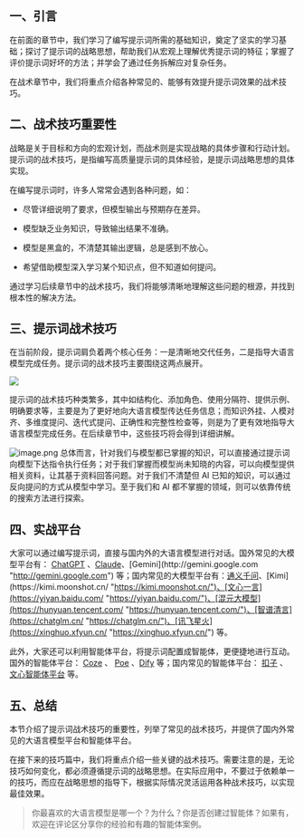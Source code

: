 ## 一、引言

在前面的章节中，我们学习了编写提示词所需的基础知识，奠定了坚实的学习基础；探讨了提示词的战略思想，帮助我们从宏观上理解优秀提示词的特征；掌握了评价提示词好坏的方法；并学会了通过任务拆解应对复杂任务。

在战术章节中，我们将重点介绍各种常见的、能够有效提升提示词效果的战术技巧。

## 二、战术技巧重要性

战略是关于目标和方向的宏观计划，而战术则是实现战略的具体步骤和行动计划。提示词的战术技巧，是指编写高质量提示词的具体经验，是提示词战略思想的具体实现。

在编写提示词时，许多人常常会遇到各种问题，如：

* 尽管详细说明了要求，但模型输出与预期存在差异。

* 模型缺乏业务知识，导致输出结果不准确。

* 模型是黑盒的，不清楚其输出逻辑，总是感到不放心。

* 希望借助模型深入学习某个知识点，但不知道如何提问。

通过学习后续章节中的战术技巧，我们将能够清晰地理解这些问题的根源，并找到根本性的解决方法。

## 三、提示词战术技巧

在当前阶段，提示词肩负着两个核心任务：一是清晰地交代任务，二是指导大语言模型完成任务。提示词的战术技巧主要围绕这两点展开。

![](https://p3-juejin.byteimg.com/tos-cn-i-k3u1fbpfcp/2a0756c269d54815b332ac6bd1977d34~tplv-k3u1fbpfcp-jj-mark:1600:0:0:0:q75.png#?w=996&h=564&s=68232&e=png&a=1&b=fefdfd)

提示词的战术技巧种类繁多，其中如结构化、添加角色、使用分隔符、提供示例、明确要求等，主要是为了更好地向大语言模型传达任务信息；而知识外挂、人模对齐、多维度提问、迭代式提问、正确性和完整性检查等，则是为了更有效地指导大语言模型完成任务。在后续章节中，这些技巧将会得到详细讲解。

![image.png](https://p3-juejin.byteimg.com/tos-cn-i-k3u1fbpfcp/b18cdae23a4f4cee84f38f7d43e24f22~tplv-k3u1fbpfcp-jj-mark:1600:0:0:0:q75.jpg#?w=1566&h=978&s=807225&e=png&b=fcfbfb) 总体而言，针对我们与模型都已掌握的知识，可以直接通过提示词向模型下达指令执行任务；对于我们掌握而模型尚未知晓的内容，可以向模型提供相关资料，让其基于资料回答问题。对于我们不清楚但 AI 已知的知识，可以通过反向提问的方式从模型中学习。至于我们和 AI 都不掌握的领域，则可以依靠传统的搜索方法进行探索。

## 四、实战平台

大家可以通过编写提示词，直接与国内外的大语言模型进行对话。国外常见的大模型平台有： [ChatGPT](http://chat.openai.com "http://chat.openai.com") 、[Claude](https://claude.ai/ "https://claude.ai/")、[Gemini](http://gemini.google.com "http://gemini.google.com") 等；国内常见的大模型平台有：[通义千问](http://tongyi.aliyun.com "http://tongyi.aliyun.com")、[Kimi](https://kimi.moonshot.cn/ "https://kimi.moonshot.cn/")、[文心一言](https://yiyan.baidu.com/ "https://yiyan.baidu.com/")、[混元大模型](https://hunyuan.tencent.com/ "https://hunyuan.tencent.com/")、[智谱清言](https://chatglm.cn/ "https://chatglm.cn/")、[讯飞星火](https://xinghuo.xfyun.cn/ "https://xinghuo.xfyun.cn/") 等。

此外，大家还可以利用智能体平台，将提示词配置成智能体，更便捷地进行互动。国外的智能体平台： [Coze](https://www.coze.com/home "https://www.coze.com/home") 、 [Poe](https://poe.com/ "https://poe.com/") 、[Dify](https://dify.ai/ "https://dify.ai/") 等；国内常见的智能体平台： [扣子](https://www.coze.cn/home "https://www.coze.cn/home") 、[文心智能体平台](https://agents.baidu.com/center "https://agents.baidu.com/center") 等。

## 五、总结

本节介绍了提示词战术技巧的重要性，列举了常见的战术技巧，并提供了国内外常见的大语言模型平台和智能体平台。

在接下来的技巧篇中，我们将重点介绍一些关键的战术技巧。需要注意的是，无论技巧如何变化，都必须遵循提示词的战略思想。在实际应用中，不要过于依赖单一的技巧，而应在战略思想的指导下，根据实际情况灵活运用各种战术技巧，以实现最佳效果。

> 你最喜欢的大语言模型是哪一个？为什么？你是否创建过智能体？如果有，欢迎在评论区分享你的经验和有趣的智能体案例。